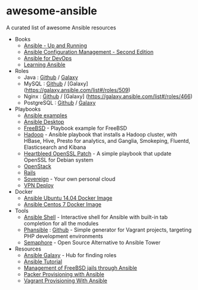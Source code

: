 # awesome-ansible
A curated list of awesome Ansible resources

- Books
  - [Ansible - Up and Running](http://shop.oreilly.com/product/0636920035626.do)
  - [Ansible Configuration Management - Second Edition](https://www.packtpub.com/networking-and-servers/ansible-configuration-management-second-edition)
  - [Ansible for DevOps](https://leanpub.com/ansible-for-devops)
  - [Learning Ansible](https://www.packtpub.com/networking-and-servers/learning-ansible)
- Roles
  - Java : [Github](https://github.com/silpion/ansible-java) / [Galaxy](https://galaxy.ansible.com/list#/roles/457)
  - MySQL : [Github](https://github.com/ANXS/mysql) / [Galaxy] (https://galaxy.ansible.com/list#/roles/509)
  - Nginx : [Github](https://github.com/jdauphant/ansible-role-nginx) / [Galaxy] (https://galaxy.ansible.com/list#/roles/466)
  - PostgreSQL : [Github](https://github.com/ANXS/postgresql) / [Galaxy](https://galaxy.ansible.com/list#/roles/512)
- Playbooks
  - [Ansible examples](https://github.com/ansible/ansible-examples)
  - [Ansible Desktop](https://github.com/kalos/ansible-desktop)
  - [FreeBSD](https://github.com/jdauphant/ansible-freebsd-playbooks) - Playbook example for FreeBSD
  - [Hadoop](https://github.com/analytically/hadoop-ansible) - Ansible playbook that installs a Hadoop cluster, with HBase, Hive, Presto for analytics, and Ganglia, Smokeping, Fluentd, Elasticsearch and Kibana
  - [Heartbleed OpenSSL Patch](https://github.com/jdauphant/patch-openssl-CVE-2014-0160) - A simple playbook that update OpenSSL for Debian system
  - [OpenStack](https://github.com/openstack-ansible/openstack-ansible)
  - [Rails](https://github.com/j-mcnally/ansible-rails)
  - [Sovereign](https://github.com/al3x/sovereign) - Your own personal cloud
  - [VPN Deploy](https://github.com/ftao/vpn-deploy-playbook)
- Docker
  - [Ansible Ubuntu 14.04 Docker Image](https://registry.hub.docker.com/u/ansible/ubuntu14.04-ansible/)
  - [Ansible Centos 7 Docker Image](https://registry.hub.docker.com/u/ansible/centos7-ansible/)
- Tools
  - [Ansible Shell](https://github.com/dominis/ansible-shell) - Interactive shell for Ansible with built-in tab completion for all the modules
  - [Phansible](http://phansible.com/) : [Github](https://github.com/phansible/phansible) - Simple generator for Vagrant projects, targeting PHP development environments
  - [Semaphore](https://github.com/ansible-semaphore/semaphore) - Open Source Alternative to Ansible Tower
- Resources
  - [Ansible Galaxy](https://galaxy.ansible.com) - Hub for finding roles
  - [Ansible Tutorial](https://github.com/leucos/ansible-tuto)
  - [Management of FreeBSD jails through Ansible](https://www.keltia.net/howtos/jail-mgmt-with-ansible/)
  - [Packer Provisioning with Ansible](https://www.packer.io/docs/provisioners/ansible-local.html)
  - [Vagrant Provisioning With Ansible](https://docs.vagrantup.com/v2/provisioning/ansible.html)

